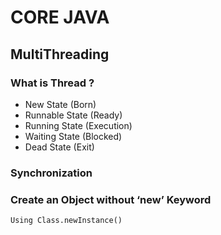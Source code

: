 # CORE JAVA

## MultiThreading
### What is Thread ?

- New State (Born)
- Runnable State (Ready)
- Running State (Execution)
- Waiting State (Blocked)
- Dead State (Exit)

### Synchronization 


### Create an Object without ‘new’ Keyword
    Using Class.newInstance()